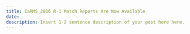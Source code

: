 ```yaml
---
title: CaRMS 2016 R-1 Match Reports Are Now Available
date:
description: Insert 1-2 sentence description of your post here here.
---
```

